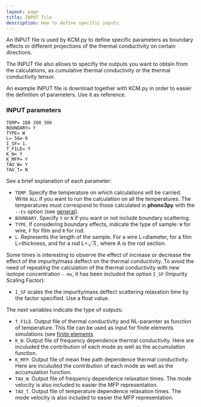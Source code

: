 ```yaml
---
layout: page
title: INPUT file 
description: How to define specific inputs.
---
```


An INPUT file is used by KCM.py to define specific parameters as boundary effects or 
different projections of the thermal conductivity on certain directions.

The INPUT file also allows to specifiy the outputs you want to obtain from the calculations, 
as cumulative thermal conductivity or the thermal conductivity tensor.

An example INPUT file is download together with KCM.py in order to easier the definition of parameters. Use it as reference.

### INPUT parameters

	TEMP= 100 200 300
	BOUNDARY= Y
	TYPE= W
	L= 56e-9
	I_SF= 1.
	T_FILE= Y
	K_W= Y
	K_MFP= Y
	TAU_W= Y
	TAU_T= N

See a brief explanation of each parameter:
- `TEMP`. Specify the temperature on which calculations will be carried. Write `ALL` if you want to run the calculation on all the temperatures. The temperatures must correspond
to those calculated in <b>phono3py</b> with the `--ts` option (see [general](https://physta.github.io/user_guide/)).
- `BOUNDARY`. Specify `Y` or `N` if you want or not include boundary scattering.
- `TYPE`. If considering boundary effects, indicate the type of sample: `W` for wire, `F` for film and `R` for rod.
- `L`. Represents the length of the sample. For a wire L=diameter, for a film L=thickness, and for a rod L=<math><msqrt><mi>A</mi></msqrt></math>, where A is the rod section.


Some times is interesting to observe the effect of increase or decrease the effect of the impurity/mass deffect on the thermal conductivity.
To avoid the need of repeating the calculation of the thermal conductivity with new isotope concentration `--mv`, it has been included the option `I_SF` (Impurity Scaling Factor):

- `I_SF` scales the the impurity/mass deffect scattering relaxation time by the factor specified. Use a float value.

The next variables indicate the type of outputs:

- `T_FILE`. Output file of thermal conductivity and NL-paramter as function of temperature. This file can be used as input for finite elements simulations (see [finite elements](https://physta.github.io/finite_elements/)
- `K_W`. Output file of frequency dependence thermal conductivity. Here are inculuded the contribution of each mode as well as the accumulation function.
- `K_MFP`. Output file of mean free path dependence thermal conductivity. Here are inculuded the contribution of each mode as well as the accumulation function.
- `TAU_W`. Output file of frequency dependence relaxation times. The mode velocity is also included to easier the MFP representation.
- `TAU_T`. Output file of temperature dependence relaxation times. The mode velocity is also included to easier the MFP representation.

